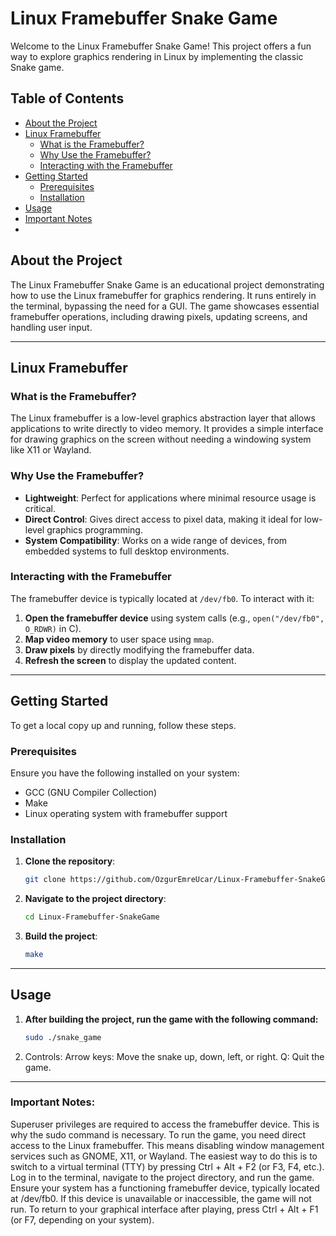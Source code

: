 # Linux Framebuffer Snake Game

Welcome to the Linux Framebuffer Snake Game! This project offers a fun way to explore graphics rendering in Linux by implementing the classic Snake game.

## Table of Contents

- [About the Project](#about-the-project)
- [Linux Framebuffer](#linux-framebuffer)
  - [What is the Framebuffer?](#what-is-the-framebuffer)
  - [Why Use the Framebuffer?](#why-use-the-framebuffer)
  - [Interacting with the Framebuffer](#interacting-with-the-framebuffer)
- [Getting Started](#getting-started)
  - [Prerequisites](#prerequisites)
  - [Installation](#installation)
- [Usage](#usage)
- [Important Notes](#important-notes)
- 
## About the Project

The Linux Framebuffer Snake Game is an educational project demonstrating how to use the Linux framebuffer for graphics rendering. It runs entirely in the terminal, bypassing the need for a GUI. The game showcases essential framebuffer operations, including drawing pixels, updating screens, and handling user input.

---

## Linux Framebuffer

### What is the Framebuffer?

The Linux framebuffer is a low-level graphics abstraction layer that allows applications to write directly to video memory. It provides a simple interface for drawing graphics on the screen without needing a windowing system like X11 or Wayland.

### Why Use the Framebuffer?

- **Lightweight**: Perfect for applications where minimal resource usage is critical.
- **Direct Control**: Gives direct access to pixel data, making it ideal for low-level graphics programming.
- **System Compatibility**: Works on a wide range of devices, from embedded systems to full desktop environments.

### Interacting with the Framebuffer

The framebuffer device is typically located at `/dev/fb0`. To interact with it:
1. **Open the framebuffer device** using system calls (e.g., `open("/dev/fb0", O_RDWR)` in C).
2. **Map video memory** to user space using `mmap`.
3. **Draw pixels** by directly modifying the framebuffer data.
4. **Refresh the screen** to display the updated content.


---

## Getting Started

To get a local copy up and running, follow these steps.

### Prerequisites

Ensure you have the following installed on your system:

- GCC (GNU Compiler Collection)
- Make
- Linux operating system with framebuffer support

### Installation

1. **Clone the repository**:
   ```bash
   git clone https://github.com/OzgurEmreUcar/Linux-Framebuffer-SnakeGame.git
2. **Navigate to the project directory**:
   ```bash
   cd Linux-Framebuffer-SnakeGame
3. **Build the project**:
   ```bash
   make
---

## Usage

1. **After building the project, run the game with the following command:**
   ```bash
   sudo ./snake_game
2. Controls:
  Arrow keys: Move the snake up, down, left, or right.
  Q: Quit the game.
---
### Important Notes:
 
  Superuser privileges are required to access the framebuffer device. This is why the sudo command is necessary.
  To run the game, you need direct access to the Linux framebuffer. This means disabling window management services such as GNOME, X11, or Wayland.
  The easiest way to do this is to switch to a virtual terminal (TTY) by pressing Ctrl + Alt + F2 (or F3, F4, etc.).
  Log in to the terminal, navigate to the project directory, and run the game.
  Ensure your system has a functioning framebuffer device, typically located at /dev/fb0. If this device is unavailable or inaccessible, the game will not run.
  To return to your graphical interface after playing, press Ctrl + Alt + F1 (or F7, depending on your system).
